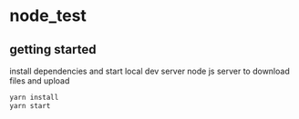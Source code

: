 # node_test

## getting started

install dependencies and start local dev server
node js server to download files and upload 

```sh
yarn install
yarn start
```
